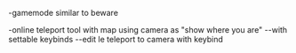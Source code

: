 -gamemode similar to beware

-online teleport tool with map using camera as "show where you are"
--with settable keybinds
--edit le  teleport to camera with keybind